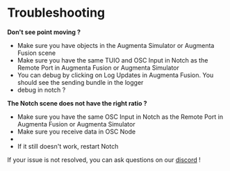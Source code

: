 # Troubleshooting

**Don't see point moving ?**&#x20;

* Make sure you have objects in the Augmenta Simulator or Augmenta Fusion scene
* Make sure you have the same TUIO and OSC Input in Notch as the Remote Port in Augmenta Fusion or Augmenta Simulator
* You can debug by clicking on Log Updates in Augmenta Fusion. You should see the sending bundle in the logger
* debug in notch ?&#x20;

**The Notch scene does not have the right ratio ?**&#x20;

* Make sure you have the same OSC Input in Notch as the Remote Port in Augmenta Fusion or Augmenta Simulator
* Make sure you receive data in OSC Node
*
* If it still doesn't work, restart Notch





If your issue is not resolved, you can ask questions on our [discord](https://discord.gg/ErWESYXR9x) !
